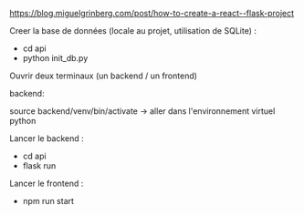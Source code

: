 https://blog.miguelgrinberg.com/post/how-to-create-a-react--flask-project

Creer la base de données (locale au projet, utilisation de SQLite) :

- cd api
- python init_db.py

Ouvrir deux terminaux (un backend / un frontend)

backend: 

source backend/venv/bin/activate -> aller dans l'environnement virtuel python

Lancer le backend :
- cd api
- flask run

Lancer le frontend : 
- npm run start 

